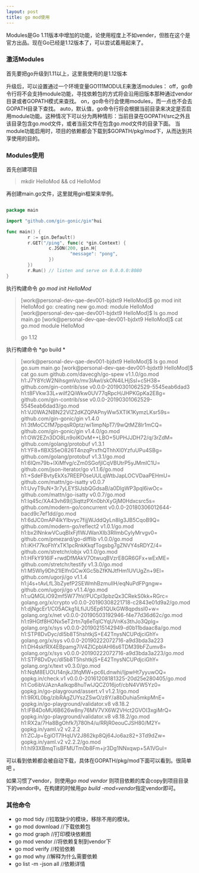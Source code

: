 ```yaml
---
layout: post
title: go mod使用
---
```


Modules是Go 1.11版本中增加的功能，论使用程度上不如vender，但胜在这个是官方出品。现在Go已经是1.12版本了，可以尝试着用起来了。

### 激活Modules

首先要把go升级到1.11以上，这里我使用的是1.12版本

升级后，可以设置通过一个环境变量GO111MODULE来激活modules：
off，go命令行将不会支持module功能，寻找依赖包的方式将会沿用旧版本那种通过vendor目录或者GOPATH模式来查找。
on，go命令行会使用modules，而一点也不会去GOPATH目录下查找。
auto，默认值，go命令行将会根据当前目录来决定是否启用module功能。这种情况下可以分为两种情形：当前目录在GOPATH/src之外且该目录包含go.mod文件，或者当前文件在包含go.mod文件的目录下面。
当module功能启用时，项目的依赖都会下载到$GOPATH/pkg/mod下，从而达到共享使用的目的。

### Modules使用
首先创建项目

> mkdir HelloMod && cd HelloMod 

再创建main.go文件，这里就用gin框架来举例。
```main.go

package main

import "github.com/gin-gonic/gin"hui

func main() {
        r := gin.Default()
        r.GET("/ping", func(c *gin.Context) {
                c.JSON(200, gin.H{
                        "message": "pong",
                })
        })
        r.Run() // listen and serve on 0.0.0.0:8080
}
```
执行构建命令 *go mod init HelloMod*

>[work@personal-dev-qae-dev001-bjdxt9 HelloMod]$ go mod init HelloMod
>go: creating new go.mod: module HelloMod
>[work@personal-dev-qae-dev001-bjdxt9 HelloMod]$ ls
>go.mod  main.go
>[work@personal-dev-qae-dev001-bjdxt9 HelloMod]$ cat go.mod 
>module HelloMod
>
>go 1.12

执行构建命令 *go build *
>[work@personal-dev-qae-dev001-bjdxt9 HelloMod]$ ls
>go.mod  go.sum  main.go
>[work@personal-dev-qae-dev001-bjdxt9 HelloMod]$ cat go.sum 
>github.com/davecgh/go-spew v1.1.0/go.mod h1:J7Y8YcW2NihsgmVo/mv3lAwl/skON4iLHjSsI+c5H38=
>github.com/gin-contrib/sse v0.0.0-20190301062529-5545eab6dad3 h1:t8FVkw33L+wilf2QiWkw0UV77qRpcH/JHPKGpKa2E8g=
>github.com/gin-contrib/sse v0.0.0-20190301062529-5545eab6dad3/go.mod h1:VJ0WA2NBN22VlZ2dKZQPAPnyWw5XTlK1KymzLKsr59s=
>github.com/gin-gonic/gin v1.4.0 h1:3tMoCCfM7ppqsR0ptz/wi1impNpT7/9wQtMZ8lr1mCQ=
github.com/gin-gonic/gin v1.4.0/go.mod h1:OW2EZn3DO8Ln9oIKOvM++LBO+5UPHJJDH72/q/3rZdM=
github.com/golang/protobuf v1.3.1 h1:YF8+flBXS5eO826T4nzqPrxfhQThhXl0YzfuUPu4SBg=
github.com/golang/protobuf v1.3.1/go.mod h1:6lQm79b+lXiMfvg/cZm0SGofjICqVBUtrP5yJMmIC1U=
github.com/json-iterator/go v1.1.6/go.mod h1:+SdeFBvtyEkXs7REEP0seUULqWtbJapLOCVDaaPEHmU=
github.com/mattn/go-isatty v0.0.7 h1:UvyT9uN+3r7yLEYSlJsbQGdsaB/a0DlgWP3pql6iwOc=
github.com/mattn/go-isatty v0.0.7/go.mod h1:Iq45c/XA43vh69/j3iqttzPXn0bhXyGjM0Hdxcsrc5s=
github.com/modern-go/concurrent v0.0.0-20180306012644-bacd9c7ef1dd/go.mod h1:6dJC0mAP4ikYIbvyc7fijjWJddQyLn8Ig3JB5CqoB9Q=
github.com/modern-go/reflect2 v1.0.1/go.mod h1:bx2lNnkwVCuqBIxFjflWJWanXIb3RllmbCylyMrvgv0=
github.com/pmezard/go-difflib v1.0.0/go.mod h1:iKH77koFhYxTK1pcRnkKkqfTogsbg7gZNVY4sRDYZ/4=
github.com/stretchr/objx v0.1.0/go.mod h1:HFkY916IF+rwdDfMAkV7OtwuqBVzrE8GR6GFx+wExME=
github.com/stretchr/testify v1.3.0/go.mod h1:M5WIy9Dh21IEIfnGCwXGc5bZfKNJtfHm1UVUgZn+9EI=
github.com/ugorji/go v1.1.4 h1:j4s+tAvLfL3bZyefP2SEWmhBzmuIlH/eqNuPdFPgngw=
github.com/ugorji/go v1.1.4/go.mod h1:uQMGLiO92mf5W77hV/PUCpI3pbzQx3CRekS0kk+RGrc=
golang.org/x/crypto v0.0.0-20190308221718-c2843e01d9a2/go.mod h1:djNgcEr1/C05ACkg1iLfiJU5Ep61QUkGW8qpdssI0+w=
golang.org/x/net v0.0.0-20190503192946-f4e77d36d62c/go.mod h1:t9HGtf8HONx5eT2rtn7q6eTqICYqUVnKs3thJo3Qplg=
golang.org/x/sys v0.0.0-20190215142949-d0b11bdaac8a/go.mod h1:STP8DvDyc/dI5b8T5hshtkjS+E42TnysNCUPdjciGhY=
golang.org/x/sys v0.0.0-20190222072716-a9d3bda3a223 h1:DH4skfRX4EBpamg7iV4ZlCpblAHI6s6TDM39bFZumv8=
golang.org/x/sys v0.0.0-20190222072716-a9d3bda3a223/go.mod h1:STP8DvDyc/dI5b8T5hshtkjS+E42TnysNCUPdjciGhY=
golang.org/x/text v0.3.0/go.mod h1:NqM8EUOU14njkJ3fqMW+pc6Ldnwhi/IjpwHt7yyuwOQ=
gopkg.in/check.v1 v0.0.0-20161208181325-20d25e280405/go.mod h1:Co6ibVJAznAaIkqp8huTwlJQCZ016jof/cbN4VW5Yz0=
gopkg.in/go-playground/assert.v1 v1.2.1/go.mod h1:9RXL0bg/zibRAgZUYszZSwO/z8Y/a8bDuhia5mkpMnE=
gopkg.in/go-playground/validator.v8 v8.18.2 h1:lFB4DoMU6B626w8ny76MV7VX6W2VHct2GVOI3xgiMrQ=
gopkg.in/go-playground/validator.v8 v8.18.2/go.mod h1:RX2a/7Ha8BgOhfk7j780h4/u/RRjR0eouCJSH80/M2Y=
gopkg.in/yaml.v2 v2.2.2 h1:ZCJp+EgiOT7lHqUV2J862kp8Qj64Jo6az82+3Td9dZw=
>gopkg.in/yaml.v2 v2.2.2/go.mod h1:hI93XBmqTisBFMUTm0b8Fm+jr3Dg1NNxqwp+5A1VGuI=

可以看到依赖都会被自动下载，具体在GOPATH/pkg/mod下面可以看到。很简单吧 。

如果习惯了vendor，则使用*go mod vendor* 则项目依赖的库会copy到项目目录下的vendor中。在构建的时候用*go build -mod=vendor*指定vendor即可。

### 其他命令

* go mod tidy //拉取缺少的模块，移除不用的模块。
* go mod download //下载依赖包
* go mod graph //打印模块依赖图
* go mod vendor //将依赖复制到vendor下
* go mod verify //校验依赖
* go mod why //解释为什么需要依赖
* go list -m -json all //依赖详情

